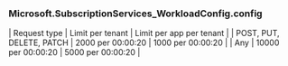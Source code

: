 <!-- markdownlint-disable MD041-->
### Microsoft.SubscriptionServices_WorkloadConfig.config
| Request type | Limit per tenant | Limit per app per tenant |
| POST, PUT, DELETE, PATCH | 2000 per 00:00:20 | 1000 per 00:00:20 |
| Any | 10000 per 00:00:20 | 5000 per 00:00:20 |

